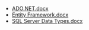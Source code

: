 <!--
title: ADO.NET
date: 2016-11-19 19:50:52
tags: 
- ADO.NET
- Entity Framework
- SQL
- .NET 
-->
* [ADO.NET.docx](https://github.com/zhuzhigao/PersonalMaterials/raw/master/ADO.NET/ADO.NET.docx)
* [Entity Framework.docx](https://github.com/zhuzhigao/PersonalMaterials/raw/master/ADO.NET/Entity%20Framework.docx)
* [SQL Server Data Types.docx](https://github.com/zhuzhigao/PersonalMaterials/raw/master/ADO.NET/SQL%20Server%20Data%20Types.docx)
<!-- more -->
